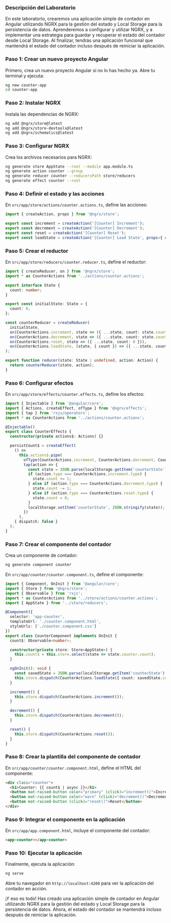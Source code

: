 ### Descripción del Laboratorio

En este laboratorio, crearemos una aplicación simple de contador en Angular utilizando NGRX para la gestión del estado y Local Storage para la persistencia de datos. Aprenderemos a configurar y utilizar NGRX, y a implementar una estrategia para guardar y recuperar el estado del contador desde Local Storage. Al finalizar, tendrás una aplicación funcional que mantendrá el estado del contador incluso después de reiniciar la aplicación.

### Paso 1: Crear un nuevo proyecto Angular

Primero, crea un nuevo proyecto Angular si no lo has hecho ya. Abre tu terminal y ejecuta:

```sh
ng new counter-app
cd counter-app
```

### Paso 2: Instalar NGRX

Instala las dependencias de NGRX:

```sh
ng add @ngrx/store@latest
ng add @ngrx/store-devtools@latest
ng add @ngrx/schematics@latest
```

### Paso 3: Configurar NGRX

Crea los archivos necesarios para NGRX:

```sh
ng generate store AppState --root --module app.module.ts
ng generate action counter --group
ng generate reducer counter --reducersPath store/reducers
ng generate effect counter --root
```

### Paso 4: Definir el estado y las acciones

En `src/app/store/actions/counter.actions.ts`, define las acciones:

```typescript
import { createAction, props } from '@ngrx/store';

export const increment = createAction('[Counter] Increment');
export const decrement = createAction('[Counter] Decrement');
export const reset = createAction('[Counter] Reset');
export const loadState = createAction('[Counter] Load State', props<{ count: number }>());
```

### Paso 5: Crear el reductor

En `src/app/store/reducers/counter.reducer.ts`, define el reductor:

```typescript
import { createReducer, on } from '@ngrx/store';
import * as CounterActions from '../actions/counter.actions';

export interface State {
  count: number;
}

export const initialState: State = {
  count: 0,
};

const counterReducer = createReducer(
  initialState,
  on(CounterActions.increment, state => ({ ...state, count: state.count + 1 })),
  on(CounterActions.decrement, state => ({ ...state, count: state.count - 1 })),
  on(CounterActions.reset, state => ({ ...state, count: 0 })),
  on(CounterActions.loadState, (state, { count }) => ({ ...state, count }))
);

export function reducer(state: State | undefined, action: Action) {
  return counterReducer(state, action);
}
```

### Paso 6: Configurar efectos

En `src/app/store/effects/counter.effects.ts`, define los efectos:

```typescript
import { Injectable } from '@angular/core';
import { Actions, createEffect, ofType } from '@ngrx/effects';
import { tap } from 'rxjs/operators';
import * as CounterActions from '../actions/counter.actions';

@Injectable()
export class CounterEffects {
  constructor(private actions$: Actions) {}

  persistCount$ = createEffect(
    () =>
      this.actions$.pipe(
        ofType(CounterActions.increment, CounterActions.decrement, CounterActions.reset),
        tap(action => {
          const state = JSON.parse(localStorage.getItem('counterState') || '{"count": 0}');
          if (action.type === CounterActions.increment.type) {
            state.count += 1;
          } else if (action.type === CounterActions.decrement.type) {
            state.count -= 1;
          } else if (action.type === CounterActions.reset.type) {
            state.count = 0;
          }
          localStorage.setItem('counterState', JSON.stringify(state));
        })
      ),
    { dispatch: false }
  );
}
```

### Paso 7: Crear el componente del contador

Crea un componente de contador:

```sh
ng generate component counter
```

En `src/app/counter/counter.component.ts`, define el componente:

```typescript
import { Component, OnInit } from '@angular/core';
import { Store } from '@ngrx/store';
import { Observable } from 'rxjs';
import * as CounterActions from '../store/actions/counter.actions';
import { AppState } from '../store/reducers';

@Component({
  selector: 'app-counter',
  templateUrl: './counter.component.html',
  styleUrls: ['./counter.component.css']
})
export class CounterComponent implements OnInit {
  count$: Observable<number>;

  constructor(private store: Store<AppState>) {
    this.count$ = this.store.select(state => state.counter.count);
  }

  ngOnInit(): void {
    const savedState = JSON.parse(localStorage.getItem('counterState') || '{"count": 0}');
    this.store.dispatch(CounterActions.loadState({ count: savedState.count }));
  }

  increment() {
    this.store.dispatch(CounterActions.increment());
  }

  decrement() {
    this.store.dispatch(CounterActions.decrement());
  }

  reset() {
    this.store.dispatch(CounterActions.reset());
  }
}
```

### Paso 8: Crear la plantilla del componente de contador

En `src/app/counter/counter.component.html`, define el HTML del componente:

```html
<div class="counter">
  <h1>Counter: {{ count$ | async }}</h1>
  <button mat-raised-button color="primary" (click)="increment()">Increment</button>
  <button mat-raised-button color="warn" (click)="decrement()">Decrement</button>
  <button mat-raised-button (click)="reset()">Reset</button>
</div>
```

### Paso 9: Integrar el componente en la aplicación

En `src/app/app.component.html`, incluye el componente del contador:

```html
<app-counter></app-counter>
```

### Paso 10: Ejecutar la aplicación

Finalmente, ejecuta la aplicación:

```sh
ng serve
```

Abre tu navegador en `http://localhost:4200` para ver la aplicación del contador en acción.

¡Y eso es todo! Has creado una aplicación simple de contador en Angular utilizando NGRX para la gestión del estado y Local Storage para la persistencia de datos. Ahora, el estado del contador se mantendrá incluso después de reiniciar la aplicación.

